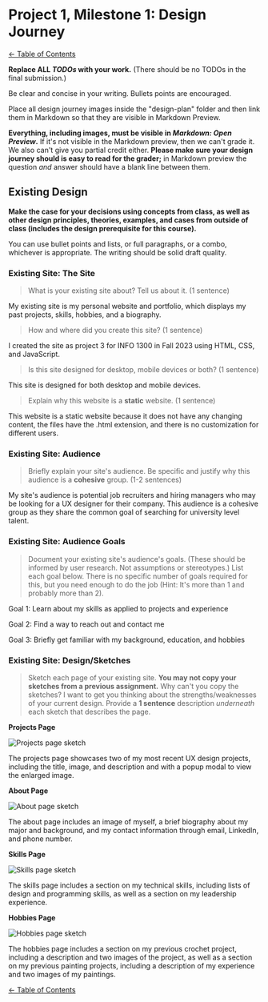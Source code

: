 # Project 1, Milestone 1: Design Journey

[← Table of Contents](design-journey.md)

**Replace ALL _TODOs_ with your work.** (There should be no TODOs in the final submission.)

Be clear and concise in your writing. Bullets points are encouraged.

Place all design journey images inside the "design-plan" folder and then link them in Markdown so that they are visible in Markdown Preview.

**Everything, including images, must be visible in _Markdown: Open Preview_.** If it's not visible in the Markdown preview, then we can't grade it. We also can't give you partial credit either. **Please make sure your design journey should is easy to read for the grader;** in Markdown preview the question _and_ answer should have a blank line between them.


## Existing Design

**Make the case for your decisions using concepts from class, as well as other design principles, theories, examples, and cases from outside of class (includes the design prerequisite for this course).**

You can use bullet points and lists, or full paragraphs, or a combo, whichever is appropriate. The writing should be solid draft quality.


### Existing Site: The Site
> What is your existing site about? Tell us about it. (1 sentence)

My existing site is my personal website and portfolio, which displays my past projects, skills, hobbies, and a biography.

> How and where did you create this site? (1 sentence)

I created the site as project 3 for INFO 1300 in Fall 2023 using HTML, CSS, and JavaScript.

> Is this site designed for desktop, mobile devices or both? (1 sentence)

This site is designed for both desktop and mobile devices.

> Explain why this website is a **static** website. (1 sentence)

This website is a static website because it does not have any changing content, the files have the .html extension, and there is no customization for different users.


### Existing Site: Audience
> Briefly explain your site's audience.
> Be specific and justify why this audience is a **cohesive** group. (1-2 sentences)

My site's audience is potential job recruiters and hiring managers who may be looking for a UX designer for their company. This audience is a cohesive group as they share the common goal of searching for university level talent.


### Existing Site: Audience Goals
> Document your existing site's audience's goals. (These should be informed by user research. Not assumptions or stereotypes.)
> List each goal below. There is no specific number of goals required for this, but you need enough to do the job (Hint: It's more than 1 and probably more than 2).

Goal 1: Learn about my skills as applied to projects and experience

Goal 2: Find a way to reach out and contact me

Goal 3: Briefly get familiar with my background, education, and hobbies


### Existing Site: Design/Sketches
> Sketch each page of your existing site.
> **You may not copy your sketches from a previous assignment.**
> Why can't you copy the sketches? I want to get you thinking about the strengths/weaknesses of your current design.
> Provide a **1 sentence** description _underneath_ each sketch that describes the page.

**Projects Page**

![Projects page sketch](projects_sketch.jpeg)

The projects page showcases two of my most recent UX design projects, including the title, image, and description and with a popup modal to view the enlarged image.


**About Page**

![About page sketch](about_sketch.jpeg)

The about page includes an image of myself, a brief biography about my major and background, and my contact information through email, LinkedIn, and phone number.


**Skills Page**

![Skills page sketch](skills_sketch.jpeg)

The skills page includes a section on my technical skills, including lists of design and programming skills, as well as a section on my leadership experience.


**Hobbies Page**

![Hobbies page sketch](hobbies_sketch.jpeg)

The hobbies page includes a section on my previous crochet project, including a description and two images of the project, as well as a section on my previous painting projects, including a description of my experience and two images of my paintings.


[← Table of Contents](design-journey.md)
